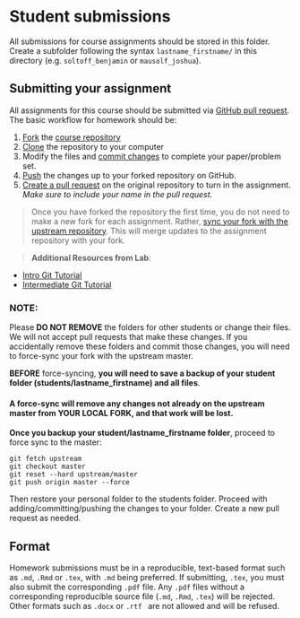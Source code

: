 # Student submissions

All submissions for course assignments should be stored in this folder. Create a subfolder following the syntax `lastname_firstname/` in this directory (e.g. `soltoff_benjamin` or `mausolf_joshua`).

## Submitting your assignment

All assignments for this course should be submitted via [GitHub pull request](https://help.github.com/articles/about-pull-requests/). The basic workflow for homework should be:

1. [Fork](https://guides.github.com/activities/forking/) the [course repository](https://github.com/UC-MACSS/persp-analysis)
1. [Clone](https://help.github.com/articles/cloning-a-repository/) the repository to your computer
1. Modify the files and [commit changes](https://git-scm.com/book/en/v2/Git-Basics-Recording-Changes-to-the-Repository) to complete your paper/problem set.
1. [Push](https://help.github.com/articles/pushing-to-a-remote/) the changes up to your forked repository on GitHub.
1. [Create a pull request](https://help.github.com/articles/creating-a-pull-request) on the original repository to turn in the assignment. *Make sure to include your name in the pull request.*

> Once you have forked the repository the first time, you do not need to make a new fork for each assignment. Rather, [sync your fork with the upstream repository](https://help.github.com/articles/syncing-a-fork/). This will merge updates to the assignment repository with your fork.

> **Additional Resources from Lab**:
* [Intro Git Tutorial](http://jmausolf.github.io/code/intro_git/)
* [Intermediate Git Tutorial](http://jmausolf.github.io/code/intermediate_git/)


### NOTE:

Please **DO NOT REMOVE** the folders for other students or change their files. We will not accept pull requests that make these changes. If you accidentally remove these folders and commit those changes, you will need to force-sync your fork with the upstream master.

**BEFORE** force-syncing, **you will need to save a backup of your student folder (students/lastname_firstname) and all files**. 

#### A force-sync will remove any changes not already on the upstream master from YOUR LOCAL FORK, and that work will be lost.

**Once you backup your student/lastname_firstname folder**, proceed to force sync to the master:

```
git fetch upstream
git checkout master
git reset --hard upstream/master
git push origin master --force 
```

Then restore your personal folder to the students folder. Proceed with adding/committing/pushing the changes to your folder. Create a new pull request as needed.

## Format

Homework submissions must be in a reproducible, text-based format such as `.md`, `.Rmd` or `.tex`, with `.md` being preferred. If submitting, `.tex`, you must also submit the corresponding `.pdf` file. Any `.pdf` files without a corresponding reproducible source file (`.md`, `.Rmd`, `.tex`) will be rejected. Other formats such as `.docx` or `.rtf ` are not allowed and will be refused.
